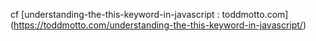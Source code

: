cf [understanding-the-this-keyword-in-javascript : toddmotto.com] (https://toddmotto.com/understanding-the-this-keyword-in-javascript/)
